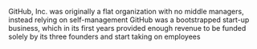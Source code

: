 GitHub, Inc. was originally a flat organization with no middle managers, instead relying on self-management
GitHub was a bootstrapped start-up business, which in its first years provided enough revenue to be funded solely by its three founders and start taking on employees
